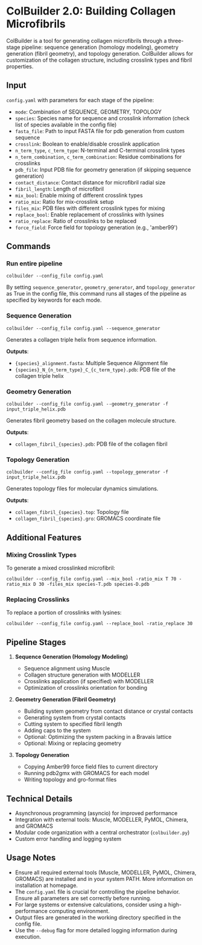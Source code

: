 # ColBuilder 2.0: Building Collagen Microfibrils

ColBuilder is a tool for generating collagen microfibrils through a three-stage pipeline: sequence generation (homology modeling), geometry generation (fibril geometry), and topology generation. ColBuilder allows for customization of the collagen structure, including crosslink types and fibril properties.

## Input

`config.yaml` with parameters for each stage of the pipeline:

- `mode`: Combination of SEQUENCE, GEOMETRY, TOPOLOGY
- `species`: Species name for sequence and crosslink information (check list of species available in the config file)
- `fasta_file`: Path to input FASTA file for pdb generation from custom sequence
- `crosslink`: Boolean to enable/disable crosslink application
- `n_term_type`, `c_term_type`: N-terminal and C-terminal crosslink types
- `n_term_combination`, `c_term_combination`: Residue combinations for crosslinks
- `pdb_file`: Input PDB file for geometry generation (if skipping sequence generation)
- `contact_distance`: Contact distance for microfibril radial size
- `fibril_length`: Length of microfibril
- `mix_bool`: Enable mixing of different crosslink types
- `ratio_mix`: Ratio for mix-crosslink setup
- `files_mix`: PDB files with different crosslink types for mixing
- `replace_bool`: Enable replacement of crosslinks with lysines
- `ratio_replace`: Ratio of crosslinks to be replaced
- `force_field`: Force field for topology generation (e.g., 'amber99')

## Commands

### Run entire pipeline

    colbuilder --config_file config.yaml

By setting `sequence_generator`, `geometry_generator`, and `topology_generator` as True in the config file, this command runs all stages of the pipeline as specified by keywords for each mode.

### Sequence Generation

    colbuilder --config_file config.yaml --sequence_generator

Generates a collagen triple helix from sequence information.

**Outputs**:
- `{species}_alignment.fasta`: Multiple Sequence Alignment file
- `{species}_N_{n_term_type}_C_{c_term_type}.pdb`: PDB file of the collagen triple helix

### Geometry Generation

    colbuilder --config_file config.yaml --geometry_generator -f input_triple_helix.pdb

Generates fibril geometry based on the collagen molecule structure.

**Outputs**:
- `collagen_fibril_{species}.pdb`: PDB file of the collagen fibril

### Topology Generation

    colbuilder --config_file config.yaml --topology_generator -f input_triple_helix.pdb

Generates topology files for molecular dynamics simulations.

**Outputs**:
- `collagen_fibril_{species}.top`: Topology file
- `collagen_fibril_{species}.gro`: GROMACS coordinate file

## Additional Features

### Mixing Crosslink Types

To generate a mixed crosslinked microfibril:

    colbuilder --config_file config.yaml --mix_bool -ratio_mix T 70 -ratio_mix D 30 -files_mix species-T.pdb species-D.pdb

### Replacing Crosslinks

To replace a portion of crosslinks with lysines:

    colbuilder --config_file config.yaml --replace_bool -ratio_replace 30

## Pipeline Stages

1. **Sequence Generation (Homology Modeling)**
   - Sequence alignment using Muscle
   - Collagen structure generation with MODELLER
   - Crosslinks application (if specified) with MODELLER
   - Optimization of crosslinks orientation for bonding

2. **Geometry Generation (Fibril Geometry)**
   - Building system geometry from contact distance or crystal contacts
   - Generating system from crystal contacts
   - Cutting system to specified fibril length
   - Adding caps to the system
   - Optional: Optimizing the system packing in a Bravais lattice
   - Optional: Mixing or replacing geometry

3. **Topology Generation**
   - Copying Amber99 force field files to current directory
   - Running pdb2gmx with GROMACS for each model
   - Writing topology and gro-format files

## Technical Details

- Asynchronous programming (asyncio) for improved performance
- Integration with external tools: Muscle, MODELLER, PyMOL, Chimera, and GROMACS
- Modular code organization with a central orchestrator (`colbuilder.py`)
- Custom error handling and logging system

## Usage Notes

- Ensure all required external tools (Muscle, MODELLER, PyMOL, Chimera, GROMACS) are installed and in your system PATH. More information on installation at homepage.
- The `config.yaml` file is crucial for controlling the pipeline behavior. Ensure all parameters are set correctly before running.
- For large systems or extensive calculations, consider using a high-performance computing environment.
- Output files are generated in the working directory specified in the config file.
- Use the `--debug` flag for more detailed logging information during execution.